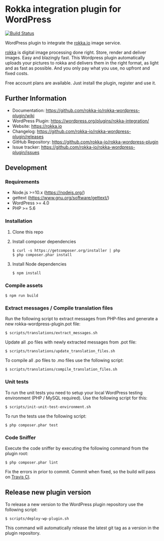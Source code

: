 # Rokka integration plugin for WordPress

[![Build Status](https://travis-ci.org/rokka-io/rokka-wordpress-plugin.svg?branch=master)](https://travis-ci.org/rokka-io/rokka-wordpress-plugin)

WordPress plugin to integrate the [rokka.io](https://rokka.io) image service.

[rokka](https://rokka.io) is digital image processing done right. Store, render and deliver images. Easy and blazingly fast. This Wordpress plugin automatically uploads your pictures to rokka and delivers them in the right format, as light and as fast as possible. And you only pay what you use, no upfront and fixed costs.

Free account plans are available. Just install the plugin, register and use it.

## Further Information

* Documentation: https://github.com/rokka-io/rokka-wordpress-plugin/wiki
* WordPress Plugin: https://wordpress.org/plugins/rokka-integration/
* Website: https://rokka.io
* Changelog: https://github.com/rokka-io/rokka-wordpress-plugin/releases
* GitHub Repository: https://github.com/rokka-io/rokka-wordpress-plugin
* Issue tracker: https://github.com/rokka-io/rokka-wordpress-plugin/issues

## Development

### Requirements

* Node.js >=10.x (https://nodejs.org/)
* gettext (https://www.gnu.org/software/gettext/)
* WordPress >= 4.0
* PHP >= 5.6

### Installation

1. Clone this repo

1. Install composer dependencies

    ```
    $ curl -s https://getcomposer.org/installer | php
    $ php composer.phar install
    ```

1. Install Node dependencies

    ```
    $ npm install
    ```

### Compile assets

    $ npm run build

### Extract messages / Compile translation files

Run the following script to extract messages from PHP-files and generate a new rokka-wordpress-plugin.pot file:

    $ scripts/translations/extract_messages.sh

Update all .po files with newly extracted messages from .pot file:

    $ scripts/translations/update_translation_files.sh

To compile all .po files to .mo files use the following script:

    $ scripts/translations/compile_translation_files.sh

### Unit tests

To run the unit tests you need to setup your local WordPress testing environment (PHP / MySQL required). Use the following script for this:

    $ scripts/init-unit-test-environment.sh

To run the tests use the following script:

    $ php composer.phar test

### Code Sniffer

Execute the code sniffer by executing the following command from the plugin root:

    $ php composer.phar lint

Fix the errors in prior to commit. Commit when fixed, so the build will pass on [Travis CI](https://travis-ci.org/rokka-io/rokka-wordpress-plugin).

## Release new plugin version

To release a new version to the WordPress plugin repository use the following script:

    $ scripts/deploy-wp-plugin.sh

This command will automatically release the latest git tag as a version in the plugin repository.
